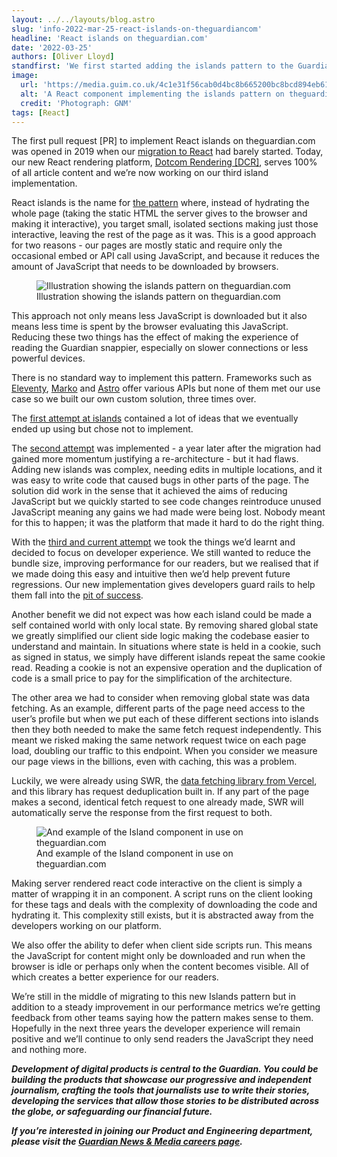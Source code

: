 ```yaml
---
layout: ../../layouts/blog.astro
slug: 'info-2022-mar-25-react-islands-on-theguardiancom'
headline: 'React islands on theguardian.com'
date: '2022-03-25'
authors: [Oliver Lloyd]
standfirst: 'We first started adding the islands pattern to the Guardian’s website in 2019. It’s now 2022 and the benefits are not what we expected.'
image:
  url: 'https://media.guim.co.uk/4c1e31f56cab0d4bc8b665200bc8bcd894eb612b/0_2_1172_703/1172.jpg'
  alt: 'A React component implementing the islands pattern on theguardian.com'
  credit: 'Photograph: GNM'
tags: [React]
---
```


The first pull request \[PR\] to implement React islands on theguardian.com was opened in 2019 when our [migration to React](https://www.theguardian.com/info/2019/apr/04/revisiting-the-rendering-tier) had barely started. Today, our new React rendering platform, [Dotcom Rendering \[DCR\]](https://github.com/guardian/dotcom-rendering/), serves 100% of all article content and we’re now working on our third island implementation.

React islands is the name for [the pattern](https://www.patterns.dev/posts/islands-architecture/) where, instead of hydrating the whole page (taking the static HTML the server gives to the browser and making it interactive), you target small, isolated sections making just those interactive, leaving the rest of the page as it was. This is a good approach for two reasons - our pages are mostly static and require only the occasional embed or API call using JavaScript, and because it reduces the amount of JavaScript that needs to be downloaded by browsers.


   <figure class="supporting">
   <img alt="Illustration showing the islands pattern on theguardian.com" src="https://i.guim.co.uk/img/media/4d9ed479119a84b0dc57f2734e63b510c9c843f8/68_63_735_912/master/735.jpg?width=620&quality=45&auto=format&fit=max&dpr=2&s=2ba91681cb359e103646e6261c47a17b" loading="lazy" />
   <figcaption>
     Illustration showing the islands pattern on theguardian.com
    <i></i>
    </figcaption>
    </figure>

This approach not only means less JavaScript is downloaded but it also means less time is spent by the browser evaluating this JavaScript. Reducing these two things has the effect of making the experience of reading the Guardian snappier, especially on slower connections or less powerful devices.

There is no standard way to implement this pattern. Frameworks such as [Eleventy](https://www.11ty.dev/), [Marko](https://markojs.com/) and [Astro](https://astro.build/) offer various APIs but none of them met our use case so we built our own custom solution, three times over.

The [first attempt at islands](https://github.com/guardian/dotcom-rendering/pull/445) contained a lot of ideas that we eventually ended up using but chose not to implement.

The [second attempt](https://github.com/guardian/dotcom-rendering/pull/1182) was implemented - a year later after the migration had gained more momentum justifying a re-architecture - but it had flaws. Adding new islands was complex, needing edits in multiple locations, and it was easy to write code that caused bugs in other parts of the page. The solution did work in the sense that it achieved the aims of reducing JavaScript but we quickly started to see code changes reintroduce unused JavaScript meaning any gains we had made were being lost. Nobody meant for this to happen; it was the platform that made it hard to do the right thing.

With the [third and current attempt](https://github.com/guardian/dotcom-rendering/pull/3629) we took the things we’d learnt and decided to focus on developer experience. We still wanted to reduce the bundle size, improving performance for our readers, but we realised that if we made doing this easy and intuitive then we’d help prevent future regressions. Our new implementation gives developers guard rails to help them fall into the [pit of success](https://docs.microsoft.com/en-us/archive/blogs/brada/the-pit-of-success).

Another benefit we did not expect was how each island could be made a self contained world with only local state. By removing shared global state we greatly simplified our client side logic making the codebase easier to understand and maintain. In situations where state is held in a cookie, such as signed in status, we simply have different islands repeat the same cookie read. Reading a cookie is not an expensive operation and the duplication of code is a small price to pay for the simplification of the architecture.

The other area we had to consider when removing global state was data fetching. As an example, different parts of the page need access to the user’s profile but when we put each of these different sections into islands then they both needed to make the same fetch request independently. This meant we risked making the same network request twice on each page load, doubling our traffic to this endpoint. When you consider we measure our page views in the billions, even with caching, this was a problem.

Luckily, we were already using SWR, the [data fetching library from Vercel](https://swr.vercel.app/), and this library has request deduplication built in. If any part of the page makes a second, identical fetch request to one already made, SWR will automatically serve the response from the first request to both.


   <figure class="supporting">
   <img alt="And example of the Island component in use on theguardian.com" src="https://i.guim.co.uk/img/media/e0a28110e42bed473e18739adab4427af0e95aa4/0_20_616_370/master/616.png?width=620&quality=45&auto=format&fit=max&dpr=2&s=e137fc14430abbd1a5e3cd9d61c606ae" loading="lazy" />
   <figcaption>
     And example of the Island component in use on theguardian.com
    <i></i>
    </figcaption>
    </figure>

Making server rendered react code interactive on the client is simply a matter of wrapping it in an <Island> component. A script runs on the client looking for these tags and deals with the complexity of downloading the code and hydrating it. This complexity still exists, but it is abstracted away from the developers working on our platform.

We also offer the ability to defer when client side scripts run. This means the JavaScript for content might only be downloaded and run when the browser is idle or perhaps only when the content becomes visible. All of which creates a better experience for our readers.

We’re still in the middle of migrating to this new Islands pattern but in addition to a steady improvement in our performance metrics we’re getting feedback from other teams saying how the pattern makes sense to them. Hopefully in the next three years the developer experience will remain positive and we’ll continue to only send readers the JavaScript they need and nothing more.

_**Development of digital products is central to the Guardian. You could be building the products that showcase our progressive and independent journalism, crafting the tools that journalists use to write their stories, developing the services that allow those stories to be distributed across the globe, or safeguarding our financial future.**_

_**If you’re interested in joining our Product and Engineering department, please visit the [Guardian News & Media careers page](https://workforus.theguardian.com/index.php/careers/product-engineering/).**_
